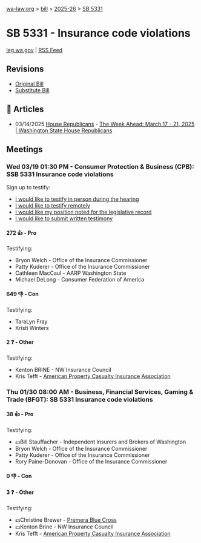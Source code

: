 [wa-law.org](/) > [bill](/bill/) > [2025-26](/bill/2025-26/) > [SB 5331](/bill/2025-26/sb/5331/)

# SB 5331 - Insurance code violations
[leg.wa.gov](https://app.leg.wa.gov/billsummary?BillNumber=5331&Year=2025&Initiative=false) | [RSS Feed](./rss.xml)

## Revisions
* [Original Bill](1/)
* [Substitute Bill](S/)

## 📰 Articles
* 03/14/2025 [House Republicans](/org/house_republicans/) - [The Week Ahead: March 17 - 21, 2025 | Washington State House Republicans](https://houserepublicans.wa.gov/week/the-week-ahead-march-17-21-2025/#:~:text=SB%205331)

## Meetings
### Wed 03/19 01:30 PM - Consumer Protection & Business (CPB): SSB 5331 Insurance code violations
Sign up to testify:
* [I would like to testify in person during the hearing](https://app.leg.wa.gov/csi/Testifier/Add?chamber=House&mId=33090&aId=165784&caId=26470&tId=1)
* [I would like to testify remotely](https://app.leg.wa.gov/csi/Testifier/Add?chamber=House&mId=33090&aId=165784&caId=26470&tId=2)
* [I would like my position noted for the legislative record](https://app.leg.wa.gov/csi/Testifier/Add?chamber=House&mId=33090&aId=165784&caId=26470&tId=3)
* [I would like to submit written testimony](https://app.leg.wa.gov/csi/Testifier/Add?chamber=House&mId=33090&aId=165784&caId=26470&tId=4)

#### 272 👍 - Pro
Testifying:
* Bryon Welch - Office of the Insurance Commissioner
* Patty Kuderer - Office of the Insurance Commissioner
* Cathleen MacCaul - AARP Washington State
* Michael DeLong - Consumer Federation of America

#### 649 👎 - Con
Testifying:
* TaraLyn Fray
* Kristi Winters

#### 2 ❓ - Other
Testifying:
* Kenton BRINE - NW Insurance Council
* Kris Tefft - [American Property Casualty Insurance Association](/org/american_property_casualty_insurance_association/)

### Thu 01/30 08:00 AM - Business, Financial Services, Gaming & Trade (BFGT): SB 5331 Insurance code violations
#### 38 👍 - Pro
Testifying:
* 💵Bill Stauffacher - Independent Insurers and Brokers of Washington
* Bryon Welch - Office of the Insurance Commissioner
* Patty Kuderer - Office of the Insurance Commissioner
* Rory Paine-Donovan - Office of the Insurance Commissioner

#### 0 👎 - Con

#### 3 ❓ - Other
Testifying:
* 💵Christine Brewer - [Premera Blue Cross](/org/premera_blue_cross/)
* 💵Kenton Brine - NW Insurance Council
* Kris Tefft - [American Property Casualty Insurance Association](/org/american_property_casualty_insurance_association/)
